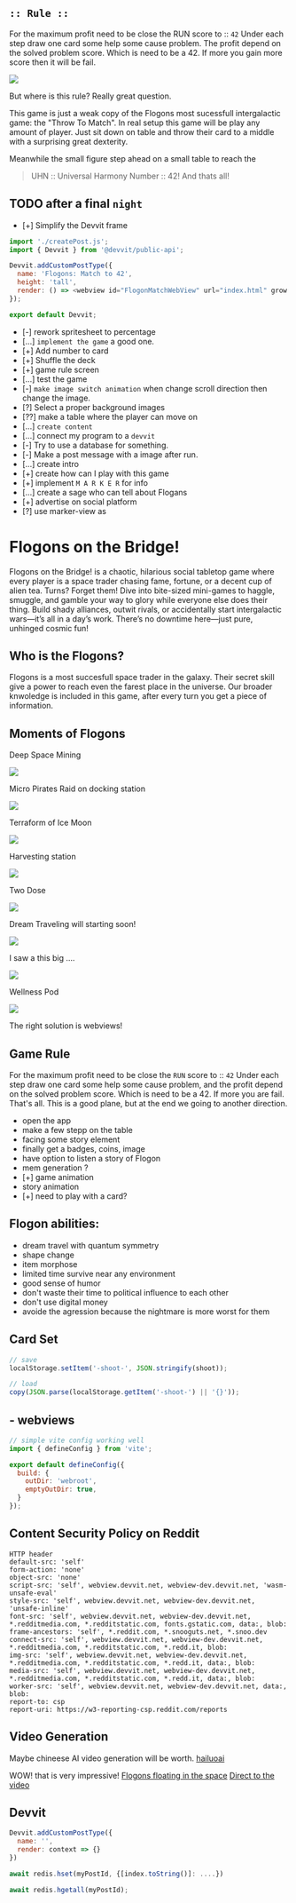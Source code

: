 ## `:: Rule ::`
For the maximum profit need to be close the RUN score to :: `42`
Under each step draw one card some help some cause problem.
The profit depend on the solved problem score.
Which is need to be a 42. If more you gain more score then it will be fail.

![](./public/mid/flogon4217.jpeg)

But where is this rule? Really great question. 

This game is just a weak copy of the Flogons most sucessfull intergalactic game:
the "Throw To Match". In real setup this game will be play any amount of player.
Just sit down on table and throw their card to a middle with a surprising great 
dexterity.

Meanwhile the small figure step ahead on a small table to reach the 
> UHN :: Universal Harmony Number :: 42!
And thats all!

## TODO after a final `night`
- [+] Simplify the Devvit frame
```javascript
import './createPost.js';
import { Devvit } from '@devvit/public-api';

Devvit.addCustomPostType({
  name: 'Flogons: Match to 42',
  height: 'tall',
  render: () => <webview id="FlogonMatchWebView" url="index.html" grow height={'100%'} />
});

export default Devvit;
```
- [-] rework spritesheet to percentage
- [...] `implement the game` a good one.
- [+] Add number to card
- [+] Shuffle the deck
- [+] game rule screen
- [...] test the game
- [-] `make image switch animation` when change scroll direction then change the image.
- [?] Select a proper background images
- [??] make a table where the player can move on 
- [...] `create content`
- [...] connect my program to a `devvit`
- [-] Try to use a database for something.
- [-] Make a post message with a image after run.
- [...] create intro
- [+] create how can I play with this game 
- [+] implement `M A R K E R` for info
- [...] create a sage who can tell about Flogans
- [+] advertise on social platform
- [?] use marker-view as 



# Flogons on the Bridge!

Flogons on the Bridge! is a chaotic, hilarious social tabletop game where every player is a space trader chasing fame, fortune, or a decent cup of alien tea. Turns? Forget them! Dive into bite-sized mini-games to haggle, smuggle, and gamble your way to glory while everyone else does their thing. Build shady alliances, outwit rivals, or accidentally start intergalactic wars—it’s all in a day’s work. There’s no downtime here—just pure, unhinged cosmic fun!

## Who is the Flogons?
Flogons is a most succesfull space trader in the galaxy.
Their secret skill give a power to reach even the farest place in the universe. Our broader knwoledge is included in this game, after every turn you get a piece of information.

## Moments of Flogons 

Deep Space Mining

![](./public/mid/flogon4214.jpeg)

Micro Pirates Raid on docking station

![](./public/mid/flogon4215.jpeg)

Terraform of Ice Moon

![](./public/mid/flogon4216.jpeg)

Harvesting station

![](./public/mid/flogon4217.jpeg)

Two Dose

![](./public/mid/flogon4219.jpeg)

Dream Traveling will starting soon!

![](./public/mid/flogon4220.jpeg)

I saw a this big ....

![](./public/mid/flogon4221.jpeg)

Wellness Pod

![](./public/mid/flogon4222.jpeg)

The right solution is webviews!

## Game Rule

For the maximum profit need to be close the `RUN` score to :: `42`
Under each step draw one card some help some cause problem, 
and the profit depend on the solved problem score.
Which is need to be a 42. If more you are fail. That's all.
This is a good plane, but at the end we going to another direction.

- open the app
- make a few stepp on the table
- facing some story element
- finally get a badges, coins, image
- have option to listen a story of Flogon
- mem generation ?
- [+] game animation
- story animation
- [+] need to play with a card?

## Flogon abilities:
- dream travel with quantum symmetry
- shape change
- item morphose
- limited time survive near any environment
- good sense of humor
- don't waste their time to political influence to each other
- don't use digital money
- avoide the agression because the nightmare is more worst for them

## Card Set

```js
// save
localStorage.setItem('-shoot-', JSON.stringify(shoot));
```

```js
// load
copy(JSON.parse(localStorage.getItem('-shoot-') || '{}'));
```

## - webviews

```js
// simple vite config working well
import { defineConfig } from 'vite';

export default defineConfig({
  build: {
    outDir: 'webroot',
    emptyOutDir: true,
  }
});
```

## Content Security Policy on Reddit

```
HTTP header
default-src: 'self'
form-action: 'none'
object-src: 'none'
script-src: 'self', webview.devvit.net, webview-dev.devvit.net, 'wasm-unsafe-eval'
style-src: 'self', webview.devvit.net, webview-dev.devvit.net, 'unsafe-inline'
font-src: 'self', webview.devvit.net, webview-dev.devvit.net, *.redditmedia.com, *.redditstatic.com, fonts.gstatic.com, data:, blob:
frame-ancestors: 'self', *.reddit.com, *.snooguts.net, *.snoo.dev
connect-src: 'self', webview.devvit.net, webview-dev.devvit.net, *.redditmedia.com, *.redditstatic.com, *.redd.it, blob:
img-src: 'self', webview.devvit.net, webview-dev.devvit.net, *.redditmedia.com, *.redditstatic.com, *.redd.it, data:, blob:
media-src: 'self', webview.devvit.net, webview-dev.devvit.net, *.redditmedia.com, *.redditstatic.com, *.redd.it, data:, blob:
worker-src: 'self', webview.devvit.net, webview-dev.devvit.net, data:, blob:
report-to: csp
report-uri: https://w3-reporting-csp.reddit.com/reports
```

## Video Generation

Maybe chineese AI video generation will be worth.
[hailuoai](https://hailuoai.video/create)

WOW! that is very impressive!
[Flogons floating in the space](https://hailuoai.video/create/324701351598858241)
[Direct to the video](https://hailuoai.video/share/dOkz0KpoNb3P)

## Devvit

```js
Devvit.addCustomPostType({
  name: '',
  render: context => {}
})
``` 
```js
await redis.hset(myPostId, {[index.toString()]: ....})

await redis.hgetall(myPostId);
```
